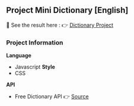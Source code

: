 ## Project Mini Dictionary [English]
🚀 See the result here :
👉 [Dictionary Project](https://vinnnervin.github.io/project-kamus)


###  Project Information
**Language**
- Javascript
**Style**
- CSS 
  
**API**
- Free Dictionary API 👉 [Source](https://dictionaryapi.dev/)
  
